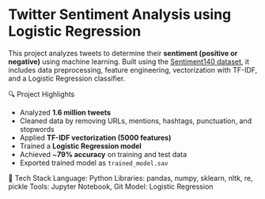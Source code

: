# Twitter Sentiment Analysis using Logistic Regression

This project analyzes tweets to determine their **sentiment (positive or negative)** using machine learning. Built using the [Sentiment140 dataset](https://www.kaggle.com/datasets/kazanova/sentiment140), it includes data preprocessing, feature engineering, vectorization with TF-IDF, and a Logistic Regression classifier.


🔍 Project Highlights

- Analyzed **1.6 million tweets**
- Cleaned data by removing URLs, mentions, hashtags, punctuation, and stopwords
- Applied **TF-IDF vectorization (5000 features)**
- Trained a **Logistic Regression model**
- Achieved ~**79% accuracy** on training and test data
- Exported trained model as `trained_model.sav`

 
🧠 Tech Stack
Language: Python
Libraries: pandas, numpy, sklearn, nltk, re, pickle
Tools: Jupyter Notebook, Git
Model: Logistic Regression



